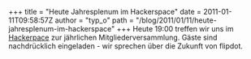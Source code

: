 +++
title = "Heute Jahresplenum im Hackerspace"
date = 2011-01-11T09:58:57Z
author = "typ_o"
path = "/blog/2011/01/11/heute-jahresplenum-im-hackerspace"
+++
Heute 19:00 treffen wir uns im
[Hackerpace](/kontakt/#anfahrt) zur
jährlichen Mitgliederversammlung. Gäste sind nachdrücklich eingeladen -
wir sprechen über die Zukunft von flipdot.
